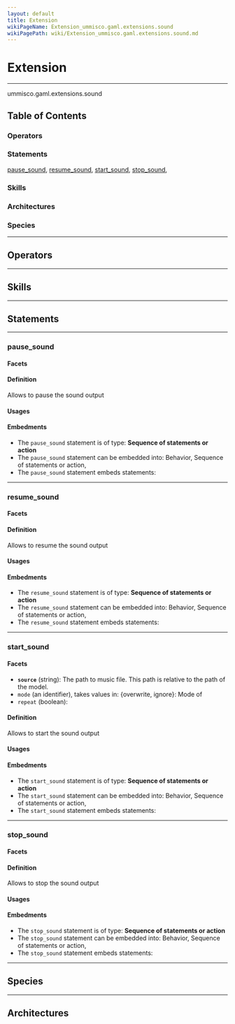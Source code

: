 ```yaml
---
layout: default
title: Extension
wikiPageName: Extension_ummisco.gaml.extensions.sound
wikiPagePath: wiki/Extension_ummisco.gaml.extensions.sound.md
---
```

# Extension

----

 ummisco.gaml.extensions.sound

## Table of Contents
### Operators


### Statements
[pause_sound](#pause_sound), [resume_sound](#resume_sound), [start_sound](#start_sound), [stop_sound](#stop_sound), 

### Skills


### Architectures



### Species



----

## Operators
	

----

## Skills
	

----

## Statements
	

----

[//]: # (keyword|statement_pause_sound)
### pause_sound 
#### Facets 
 
 	
#### Definition

Allows to pause the sound output

#### Usages


#### Embedments
* The `pause_sound` statement is of type: **Sequence of statements or action**
* The `pause_sound` statement can be embedded into: Behavior, Sequence of statements or action, 
* The `pause_sound` statement embeds statements: 

----

[//]: # (keyword|statement_resume_sound)
### resume_sound 
#### Facets 
 
 	
#### Definition

Allows to resume the sound output

#### Usages


#### Embedments
* The `resume_sound` statement is of type: **Sequence of statements or action**
* The `resume_sound` statement can be embedded into: Behavior, Sequence of statements or action, 
* The `resume_sound` statement embeds statements: 

----

[//]: # (keyword|statement_start_sound)
### start_sound 
#### Facets 
  
  * **`source`** (string): The path to music file. This path is relative to the path of the model.
  * `mode` (an identifier), takes values in: {overwrite, ignore}: Mode of 
  * `repeat` (boolean):  
 	
#### Definition

Allows to start the sound output

#### Usages


#### Embedments
* The `start_sound` statement is of type: **Sequence of statements or action**
* The `start_sound` statement can be embedded into: Behavior, Sequence of statements or action, 
* The `start_sound` statement embeds statements: 

----

[//]: # (keyword|statement_stop_sound)
### stop_sound 
#### Facets 
 
 	
#### Definition

Allows to stop the sound output

#### Usages


#### Embedments
* The `stop_sound` statement is of type: **Sequence of statements or action**
* The `stop_sound` statement can be embedded into: Behavior, Sequence of statements or action, 
* The `stop_sound` statement embeds statements: 	
	
----

## Species
	
	
----

## Architectures 
	
